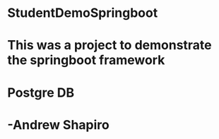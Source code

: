 # StudentDemoSpringboot
# This was a project to demonstrate the springboot framework
# Postgre DB
#
#
#
# -Andrew Shapiro
